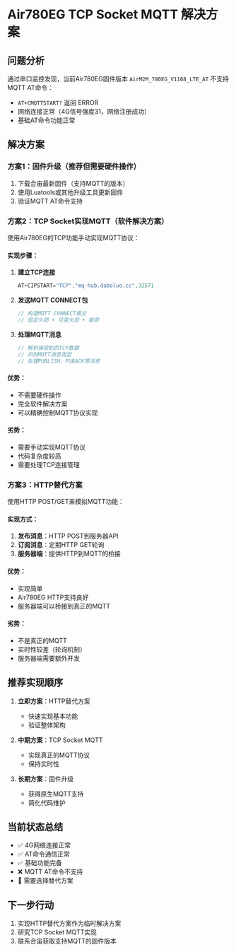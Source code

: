 # Air780EG TCP Socket MQTT 解决方案

## 问题分析

通过串口监控发现，当前Air780EG固件版本 `AirM2M_780EG_V1168_LTE_AT` 不支持MQTT AT命令：
- `AT+CMQTTSTART?` 返回 ERROR
- 网络连接正常（4G信号强度31，网络注册成功）
- 基础AT命令功能正常

## 解决方案

### 方案1：固件升级（推荐但需要硬件操作）
1. 下载合宙最新固件（支持MQTT的版本）
2. 使用Luatools或其他升级工具更新固件
3. 验证MQTT AT命令支持

### 方案2：TCP Socket实现MQTT（软件解决方案）
使用Air780EG的TCP功能手动实现MQTT协议：

#### 实现步骤：
1. **建立TCP连接**
   ```cpp
   AT+CIPSTART="TCP","mq-hub.daboluo.cc",32571
   ```

2. **发送MQTT CONNECT包**
   ```cpp
   // 构造MQTT CONNECT报文
   // 固定头部 + 可变头部 + 载荷
   ```

3. **处理MQTT消息**
   ```cpp
   // 解析接收到的TCP数据
   // 识别MQTT消息类型
   // 处理PUBLISH、PUBACK等消息
   ```

#### 优势：
- 不需要硬件操作
- 完全软件解决方案
- 可以精确控制MQTT协议实现

#### 劣势：
- 需要手动实现MQTT协议
- 代码复杂度较高
- 需要处理TCP连接管理

### 方案3：HTTP替代方案
使用HTTP POST/GET来模拟MQTT功能：

#### 实现方式：
1. **发布消息**：HTTP POST到服务器API
2. **订阅消息**：定期HTTP GET轮询
3. **服务器端**：提供HTTP到MQTT的桥接

#### 优势：
- 实现简单
- Air780EG HTTP支持良好
- 服务器端可以桥接到真正的MQTT

#### 劣势：
- 不是真正的MQTT
- 实时性较差（轮询机制）
- 服务器端需要额外开发

## 推荐实现顺序

1. **立即方案**：HTTP替代方案
   - 快速实现基本功能
   - 验证整体架构

2. **中期方案**：TCP Socket MQTT
   - 实现真正的MQTT协议
   - 保持实时性

3. **长期方案**：固件升级
   - 获得原生MQTT支持
   - 简化代码维护

## 当前状态总结

- ✅ 4G网络连接正常
- ✅ AT命令通信正常  
- ✅ 基础功能完备
- ❌ MQTT AT命令不支持
- 🔄 需要选择替代方案

## 下一步行动

1. 实现HTTP替代方案作为临时解决方案
2. 研究TCP Socket MQTT实现
3. 联系合宙获取支持MQTT的固件版本
